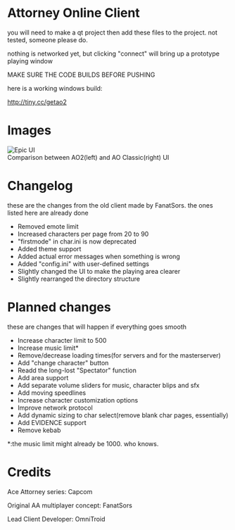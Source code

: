 # Attorney Online Client
you will need to make a qt project then add these files to the project. not tested, someone please do.

nothing is networked yet, but clicking "connect" will bring up a prototype playing window

MAKE SURE THE CODE BUILDS BEFORE PUSHING

here is a working windows build:

http://tiny.cc/getao2

# Images

![Epic UI](http://i.imgur.com/RZbMAlB.png)
<br />
Comparison between AO2(left) and AO Classic(right) UI

# Changelog
these are the changes from the old client made by FanatSors. the ones listed here are already done

- Removed emote limit
- Increased characters per page from 20 to 90
- "firstmode" in char.ini is now deprecated
- Added theme support
- Added actual error messages when something is wrong
- Added "config.ini" with user-defined settings
- Slightly changed the UI to make the playing area clearer
- Slightly rearranged the directory structure


# Planned changes
these are changes that will happen if everything goes smooth

- Increase character limit to 500
- Increase music limit*
- Remove/decrease loading times(for servers and for the masterserver)
- Add "change character" button
- Readd the long-lost "Spectator" function
- Add area support
- Add separate volume sliders for music, character blips and sfx
- Add moving speedlines
- Increase character customization options
- Improve network protocol
- Add dynamic sizing to char select(remove blank char pages, essentially)
- Add EVIDENCE support
- Remove kebab

*:the music limit might already be 1000. who knows.


# Credits

Ace Attorney series:
Capcom

Original AA multiplayer concept:
FanatSors

Lead Client Developer:
OmniTroid
